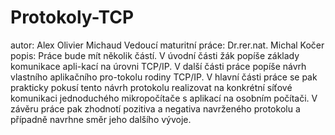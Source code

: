 # Protokoly-TCP
autor: Alex Olivier Michaud 
Vedoucí maturitní práce: Dr.rer.nat. Michal Kočer
popis: 
Práce bude mít několik částí. V úvodní části žák popíše základy komunikace apli-kací na úrovni TCP/IP.
V další části práce popíše návrh vlastního aplikačního pro-tokolu rodiny TCP/IP. V hlavní části práce 
se pak prakticky pokusí tento návrh protokolu realizovat na konkrétní síťové komunikaci jednoduchého 
mikropočítače s aplikací na osobním počítači. V závěru práce pak zhodnotí pozitiva a negativa navrženého 
protokolu a případně navrhne směr jeho dalšího vývoje.   
